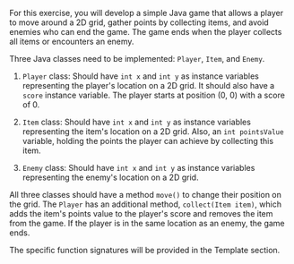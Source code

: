 For this exercise, you will develop a simple Java game that allows a player to move around a 2D grid, gather points by collecting items, and avoid enemies who can end the game. The game ends when the player collects all items or encounters an enemy.

Three Java classes need to be implemented: `Player`, `Item`, and `Enemy`.

1. `Player` class: Should have `int x` and `int y` as instance variables representing the player's location on a 2D grid. It should also have a `score` instance variable. The player starts at position (0, 0) with a score of 0.

2. `Item` class: Should have `int x` and `int y` as instance variables representing the item's location on a 2D grid. Also, an `int pointsValue` variable, holding the points the player can achieve by collecting this item.

3. `Enemy` class: Should have `int x` and `int y` as instance variables representing the enemy's location on a 2D grid.

All three classes should have a method `move()` to change their position on the grid. The `Player` has an additional method, `collect(Item item)`, which adds the item's points value to the player's score and removes the item from the game. If the player is in the same location as an enemy, the game ends.

The specific function signatures will be provided in the Template section.